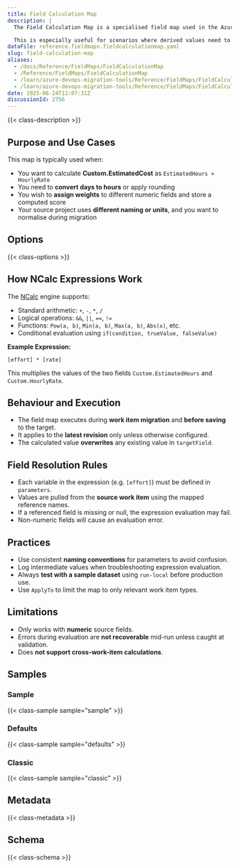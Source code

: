 ```yaml
---
title: Field Calculation Map
description: |
  The Field Calculation Map is a specialised field map used in the Azure DevOps Migration Tools. It allows you to compute values dynamically during migration by applying mathematical or logical operations on numeric fields. Calculations are defined using NCalc expressions and can reference one or more source fields using named parameters.

  This is especially useful for scenarios where derived values need to be migrated, such as calculating cost based on effort and rate, or generating summary fields that are not explicitly stored in the source system.
dataFile: reference.fieldmaps.fieldcalculationmap.yaml
slug: field-calculation-map
aliases:
  - /docs/Reference/FieldMaps/FieldCalculationMap
  - /Reference/FieldMaps/FieldCalculationMap
  - /learn/azure-devops-migration-tools/Reference/FieldMaps/FieldCalculationMap
  - /learn/azure-devops-migration-tools/Reference/FieldMaps/FieldCalculationMap/index.md
date: 2025-06-24T12:07:31Z
discussionId: 2756
---
```


{{< class-description >}}

## Purpose and Use Cases

This map is typically used when:

- You want to calculate **Custom.EstimatedCost** as `EstimatedHours × HourlyRate`
- You need to **convert days to hours** or apply rounding
- You wish to **assign weights** to different numeric fields and store a computed score
- Your source project uses **different naming or units**, and you want to normalise during migration

## Options

{{< class-options >}}

## How NCalc Expressions Work

The [NCalc](https://github.com/ncalc/ncalc) engine supports:

- Standard arithmetic: `+`, `-`, `*`, `/`
- Logical operations: `&&`, `||`, `==`, `!=`
- Functions: `Pow(a, b)`, `Min(a, b)`, `Max(a, b)`, `Abs(x)`, etc.
- Conditional evaluation using `if(condition, trueValue, falseValue)`

**Example Expression:**

```ncalc
[effort] * [rate]
```

This multiplies the values of the two fields `Custom.EstimatedHours` and `Custom.HourlyRate`.

## Behaviour and Execution

- The field map executes during **work item migration** and **before saving** to the target.
- It applies to the **latest revision** only unless otherwise configured.
- The calculated value **overwrites** any existing value in `targetField`.

## Field Resolution Rules

- Each variable in the expression (e.g. `[effort]`) must be defined in `parameters`.
- Values are pulled from the **source work item** using the mapped reference names.
- If a referenced field is missing or null, the expression evaluation may fail.
- Non-numeric fields will cause an evaluation error.

## Practices

- Use consistent **naming conventions** for parameters to avoid confusion.
- Log intermediate values when troubleshooting expression evaluation.
- Always **test with a sample dataset** using `run-local` before production use.
- Use `ApplyTo` to limit the map to only relevant work item types.

## Limitations

- Only works with **numeric** source fields.
- Errors during evaluation are **not recoverable** mid-run unless caught at validation.
- Does **not support cross-work-item calculations**.

## Samples

### Sample

{{< class-sample sample="sample" >}}

### Defaults

{{< class-sample sample="defaults" >}}

### Classic

{{< class-sample sample="classic" >}}

## Metadata

{{< class-metadata >}}

## Schema

{{< class-schema >}}
